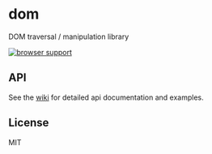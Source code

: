 # dom

DOM traversal / manipulation library

[![browser support](http://ci.testling.com/shtylman/dom.png)](http://ci.testling.com/shtylman/dom)

## API

See the [wiki](/wiki) for detailed api documentation and examples.

## License

  MIT
